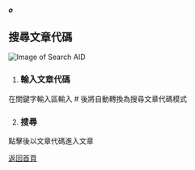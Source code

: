 ##### o
## 搜尋文章代碼

![Image of Search AID](../v1/images/search_aid.png) 

1. ### 輸入文章代碼
在關鍵字輸入區輸入 # 後將自動轉換為搜尋文章代碼模式

2. ### 搜尋
點擊後以文章代碼進入文章  
  
[返回首頁](https://kimieno.github.io/android.pitt) 